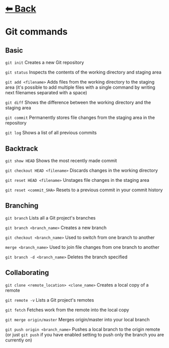 # [⬅ Back	](https://github.com/doniurek/commands)
# Git commands

## Basic
`git init` Creates a new Git repository

`git status` Inspects the contents of the working directory and staging area

`git add <filename>` Adds files from the working directory to the staging area (it's possible to add multiple files with a single command by writing next filenames separated with a space)

`git diff` Shows the difference between the working directory and the staging area

`git commit` Permanently stores file changes from the staging area in the repository

`git log` Shows a list of all previous commits

## Backtrack
`git show HEAD` Shows the most recently made commit

`git checkout HEAD <filename>` Discards changes in the working directory

`git reset HEAD <filename>` Unstages file changes in the staging area

`git reset <commit_SHA>` Resets to a previous commit in your commit history

## Branching
`git branch` Lists all a Git project's branches

`git branch <branch_name>` Creates a new branch

`git checkout <branch_name>` Used to switch from one branch to another

`merge <branch_name>` Used to join file changes from one branch to another

`git branch -d <branch_name>` Deletes the branch specified

## Collaborating
`git clone <remote_location> <clone_name>` Creates a local copy of a remote

`git remote -v` Lists a Git project's remotes

`git fetch` Fetches work from the remote into the local copy

`git merge origin/master` Merges origin/master into your local branch

`git push origin <branch_name>` Pushes a local branch to the origin remote (or just `git push` if you have enabled setting to push only the branch you are currently on)
